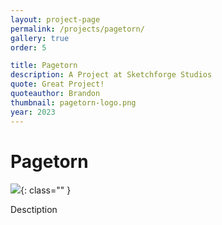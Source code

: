 ```yaml
---
layout: project-page
permalink: /projects/pagetorn/
gallery: true
order: 5

title: Pagetorn
description: A Project at Sketchforge Studios
quote: Great Project!
quoteauthor: Brandon
thumbnail: pagetorn-logo.png
year: 2023
---
```


# Pagetorn

![](/img/image.png){: class="" }

Desctiption
